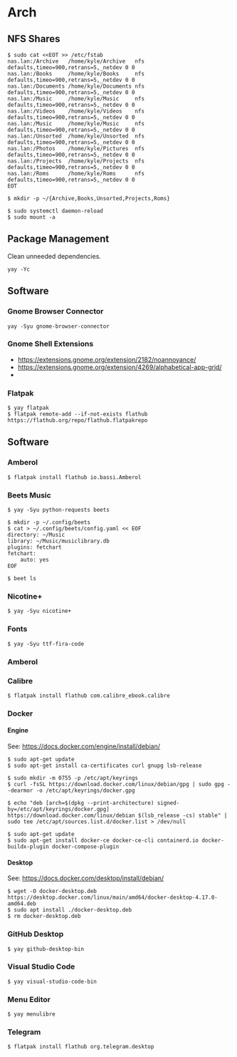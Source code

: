 # Arch

## NFS Shares

```console
$ sudo cat <<EOT >> /etc/fstab
nas.lan:/Archive   /home/kyle/Archive   nfs defaults,timeo=900,retrans=5,_netdev 0 0
nas.lan:/Books     /home/kyle/Books     nfs defaults,timeo=900,retrans=5,_netdev 0 0
nas.lan:/Documents /home/kyle/Documents nfs defaults,timeo=900,retrans=5,_netdev 0 0
nas.lan:/Music     /home/kyle/Music     nfs defaults,timeo=900,retrans=5,_netdev 0 0
nas.lan:/Videos    /home/kyle/Videos    nfs defaults,timeo=900,retrans=5,_netdev 0 0
nas.lan:/Music     /home/kyle/Music     nfs defaults,timeo=900,retrans=5,_netdev 0 0
nas.lan:/Unsorted  /home/kyle/Unsorted  nfs defaults,timeo=900,retrans=5,_netdev 0 0
nas.lan:/Photos    /home/kyle/Pictures  nfs defaults,timeo=900,retrans=5,_netdev 0 0
nas.lan:/Projects  /home/kyle/Projects  nfs defaults,timeo=900,retrans=5,_netdev 0 0
nas.lan:/Roms      /home/kyle/Roms      nfs defaults,timeo=900,retrans=5,_netdev 0 0
EOT
```

```console
$ mkdir -p ~/{Archive,Books,Unsorted,Projects,Roms}
```

```console
$ sudo systemctl daemon-reload
$ sudo mount -a
```

## Package Management

Clean unneeded dependencies.

```
yay -Yc
```

## Software

### Gnome Browser Connector

```console
yay -Syu gnome-browser-connector
```

### Gnome Shell Extensions

* https://extensions.gnome.org/extension/2182/noannoyance/
* https://extensions.gnome.org/extension/4269/alphabetical-app-grid/
* 

### Flatpak

```console
$ yay flatpak
$ flatpak remote-add --if-not-exists flathub https://flathub.org/repo/flathub.flatpakrepo
```

## Software

### Amberol

```console
$ flatpak install flathub io.bassi.Amberol
```

### Beets Music

```console
$ yay -Syu python-requests beets
```

```console
$ mkdir -p ~/.config/beets
$ cat > ~/.config/beets/config.yaml << EOF
directory: ~/Music
library: ~/Music/musiclibrary.db
plugins: fetchart
fetchart:
    auto: yes
EOF
```

```console
$ beet ls
```

### Nicotine+

```console
$ yay -Syu nicotine+
```

### Fonts

```
$ yay -Syu ttf-fira-code
```

### Amberol



### Calibre

```console
$ flatpak install flathub com.calibre_ebook.calibre
```

### Docker

#### Engine

See: https://docs.docker.com/engine/install/debian/

```console
$ sudo apt-get update
$ sudo apt-get install ca-certificates curl gnupg lsb-release
```

```console
$ sudo mkdir -m 0755 -p /etc/apt/keyrings
$ curl -fsSL https://download.docker.com/linux/debian/gpg | sudo gpg --dearmor -o /etc/apt/keyrings/docker.gpg
```

```console
$ echo "deb [arch=$(dpkg --print-architecture) signed-by=/etc/apt/keyrings/docker.gpg] https://download.docker.com/linux/debian $(lsb_release -cs) stable" | sudo tee /etc/apt/sources.list.d/docker.list > /dev/null
```

```console
$ sudo apt-get update
$ sudo apt-get install docker-ce docker-ce-cli containerd.io docker-buildx-plugin docker-compose-plugin
```

#### Desktop

See: https://docs.docker.com/desktop/install/debian/

```console
$ wget -O docker-desktop.deb https://desktop.docker.com/linux/main/amd64/docker-desktop-4.17.0-amd64.deb
$ sudo apt install ./docker-desktop.deb
$ rm docker-desktop.deb
```

### GitHub Desktop

```console
$ yay github-desktop-bin
```

### Visual Studio Code

```console
$ yay visual-studio-code-bin
```

### Menu Editor

```console
$ yay menulibre
```

### Telegram

```console
$ flatpak install flathub org.telegram.desktop
```
